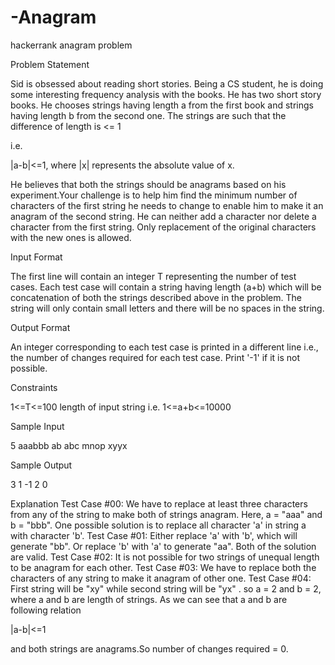 # -Anagram
hackerrank anagram problem


Problem Statement

Sid is obsessed about reading short stories. Being a CS student, he is doing some interesting frequency analysis with the books. He has two short story books. He chooses strings having length a from the first book and strings having length b from the second one. The strings are such that the difference of length is <= 1

i.e.

|a-b|<=1, where |x| represents the absolute value of x.

He believes that both the strings should be anagrams based on his experiment.Your challenge is to help him find the minimum number of characters of the first string he needs to change to enable him to make it an anagram of the second string. He can neither add a character nor delete a character from the first string. Only replacement of the original characters with the new ones is allowed.

Input Format

The first line will contain an integer T representing the number of test cases. Each test case will contain a string having length (a+b) which will be concatenation of both the strings described above in the problem. The string will only contain small letters and there will be no spaces in the string.

Output Format

An integer corresponding to each test case is printed in a different line i.e., the number of changes required for each test case. Print '-1' if it is not possible.

Constraints

1<=T<=100
length of input string i.e. 1<=a+b<=10000

Sample Input

5
aaabbb
ab
abc
mnop
xyyx

Sample Output

3
1
-1
2
0 

Explanation
Test Case #00: We have to replace at least three characters from any of the string to make both of strings anagram. Here, a = "aaa" and b = "bbb". One possible solution is to replace all character 'a' in string a with character 'b'.
Test Case #01: Either replace 'a' with 'b', which will generate "bb". Or replace 'b' with 'a' to generate "aa". Both of the solution are valid.
Test Case #02: It is not possible for two strings of unequal length to be anagram for each other.
Test Case #03: We have to replace both the characters of any string to make it anagram of other one.
Test Case #04: First string will be "xy" while second string will be "yx" . so a = 2 and b = 2, where a and b are length of strings. As we can see that a and b are following relation

|a-b|<=1

and both strings are anagrams.So number of changes required = 0.
